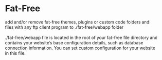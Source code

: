 # Fat-Free

add and/or remove fat-free themes, plugins or custom code folders and files with any ftp client program to ./fat-free/webapp folder
<br /><br />./fat-free/webapp file is located in the root of your fat-free file directory and contains your website’s base configuration details, such as database connection information.
You can set custom configuration for your website in this file.
